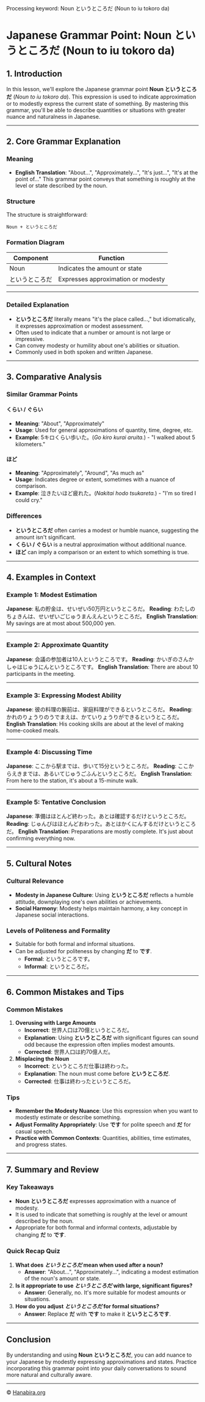 Processing keyword: Noun というところだ (Noun to iu tokoro da)
# Japanese Grammar Point: Noun というところだ (Noun to iu tokoro da)

## 1. Introduction
In this lesson, we'll explore the Japanese grammar point **Noun というところだ** (*Noun to iu tokoro da*). This expression is used to indicate approximation or to modestly express the current state of something. By mastering this grammar, you'll be able to describe quantities or situations with greater nuance and naturalness in Japanese.

---
## 2. Core Grammar Explanation
### Meaning
- **English Translation**: "About...", "Approximately...", "It's just...", "It's at the point of..."
This grammar point conveys that something is roughly at the level or state described by the noun.
### Structure
The structure is straightforward:
```
Noun + というところだ
```
### Formation Diagram
| **Component** | **Function**                       |
|---------------|------------------------------------|
| Noun          | Indicates the amount or state      |
| というところだ | Expresses approximation or modesty |
---
### Detailed Explanation
- **というところだ** literally means "it's the place called...," but idiomatically, it expresses approximation or modest assessment.
- Often used to indicate that a number or amount is not large or impressive.
- Can convey modesty or humility about one's abilities or situation.
- Commonly used in both spoken and written Japanese.
---
## 3. Comparative Analysis
### Similar Grammar Points
#### くらい / ぐらい
- **Meaning**: "About", "Approximately"
- **Usage**: Used for general approximations of quantity, time, degree, etc.
- **Example**: 5キロくらい歩いた。(*Go kiro kurai aruita.*) - "I walked about 5 kilometers."
#### ほど
- **Meaning**: "Approximately", "Around", "As much as"
- **Usage**: Indicates degree or extent, sometimes with a nuance of comparison.
- **Example**: 泣きたいほど疲れた。(*Nakitai hodo tsukareta.*) - "I'm so tired I could cry."
### Differences
- **というところだ** often carries a modest or humble nuance, suggesting the amount isn't significant.
- **くらい / ぐらい** is a neutral approximation without additional nuance.
- **ほど** can imply a comparison or an extent to which something is true.

---
## 4. Examples in Context
### Example 1: Modest Estimation
**Japanese**: 私の貯金は、せいぜい50万円というところだ。
**Reading**: わたしのちょきんは、せいぜいごじゅうまんえんというところだ。
**English Translation**: My savings are at most about 500,000 yen.

---
### Example 2: Approximate Quantity
**Japanese**: 会議の参加者は10人というところです。
**Reading**: かいぎのさんかしゃはじゅうにんというところです。
**English Translation**: There are about 10 participants in the meeting.

---
### Example 3: Expressing Modest Ability
**Japanese**: 彼の料理の腕前は、家庭料理ができるというところだ。
**Reading**: かれのりょうりのうでまえは、かていりょうりができるというところだ。
**English Translation**: His cooking skills are about at the level of making home-cooked meals.

---
### Example 4: Discussing Time
**Japanese**: ここから駅までは、歩いて15分というところだ。
**Reading**: ここからえきまでは、あるいてじゅうごふんというところだ。
**English Translation**: From here to the station, it's about a 15-minute walk.

---
### Example 5: Tentative Conclusion
**Japanese**: 準備はほとんど終わった。あとは確認するだけというところだ。
**Reading**: じゅんびはほとんどおわった。あとはかくにんするだけというところだ。
**English Translation**: Preparations are mostly complete. It's just about confirming everything now.

---
## 5. Cultural Notes
### Cultural Relevance
- **Modesty in Japanese Culture**: Using **というところだ** reflects a humble attitude, downplaying one's own abilities or achievements.
- **Social Harmony**: Modesty helps maintain harmony, a key concept in Japanese social interactions.
### Levels of Politeness and Formality
- Suitable for both formal and informal situations.
- Can be adjusted for politeness by changing **だ** to **です**.
  - **Formal**: というところです。
  - **Informal**: というところだ。

---
## 6. Common Mistakes and Tips
### Common Mistakes
1. **Overusing with Large Amounts**
   - **Incorrect**: 世界人口は70億というところだ。
   - **Explanation**: Using **というところだ** with significant figures can sound odd because the expression often implies modest amounts.
   - **Corrected**: 世界人口は約70億人だ。
2. **Misplacing the Noun**
   - **Incorrect**: というところだ仕事は終わった。
   - **Explanation**: The noun must come before **というところだ**.
   - **Corrected**: 仕事は終わったというところだ。
### Tips
- **Remember the Modesty Nuance**: Use this expression when you want to modestly estimate or describe something.
- **Adjust Formality Appropriately**: Use **です** for polite speech and **だ** for casual speech.
- **Practice with Common Contexts**: Quantities, abilities, time estimates, and progress states.
---
## 7. Summary and Review
### Key Takeaways
- **Noun というところだ** expresses approximation with a nuance of modesty.
- It is used to indicate that something is roughly at the level or amount described by the noun.
- Appropriate for both formal and informal contexts, adjustable by changing **だ** to **です**.
### Quick Recap Quiz
1. **What does *というところだ* mean when used after a noun?**
   - **Answer**: "About...", "Approximately...", indicating a modest estimation of the noun's amount or state.
2. **Is it appropriate to use *というところだ* with large, significant figures?**
   - **Answer**: Generally, no. It's more suitable for modest amounts or situations.
3. **How do you adjust *というところだ* for formal situations?**
   - **Answer**: Replace **だ** with **です** to make it **というところです**.
---
## Conclusion
By understanding and using **Noun というところだ**, you can add nuance to your Japanese by modestly expressing approximations and states. Practice incorporating this grammar point into your daily conversations to sound more natural and culturally aware.


---

© [Hanabira.org](https://hanabira.org)
